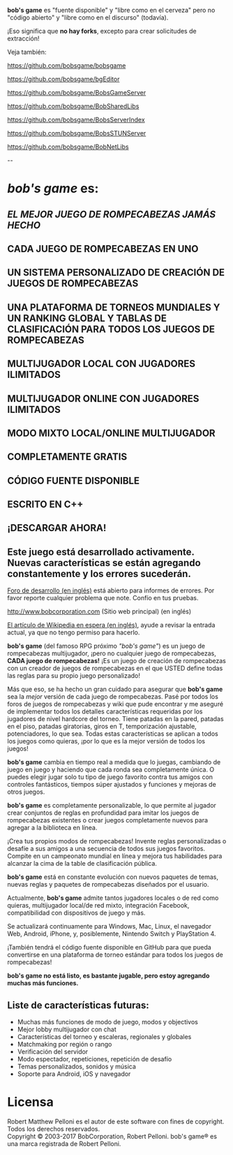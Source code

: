 **bob's game** es "fuente disponible" y "libre como en el cerveza" pero no "código abierto" y "libre como en el discurso" (todavía).

¡Eso significa que **no hay forks**, excepto para crear solicitudes de extracción!

Veja también:

https://github.com/bobsgame/bobsgame

https://github.com/bobsgame/bgEditor

https://github.com/bobsgame/BobsGameServer

https://github.com/bobsgame/BobSharedLibs

https://github.com/bobsgame/BobsServerIndex

https://github.com/bobsgame/BobsSTUNServer

https://github.com/bobsgame/BobNetLibs


--

# *bob's game* es:

## *EL MEJOR JUEGO DE ROMPECABEZAS JAMÁS HECHO*

## CADA JUEGO DE ROMPECABEZAS EN UNO

## UN SISTEMA PERSONALIZADO DE CREACIÓN DE JUEGOS DE ROMPECABEZAS

## UNA PLATAFORMA DE TORNEOS MUNDIALES Y UN RANKING GLOBAL Y TABLAS DE CLASIFICACIÓN PARA TODOS LOS JUEGOS DE ROMPECABEZAS

## MULTIJUGADOR LOCAL CON JUGADORES ILIMITADOS

## MULTIJUGADOR ONLINE CON JUGADORES ILIMITADOS

## MODO MIXTO LOCAL/ONLINE MULTIJUGADOR

## COMPLETAMENTE GRATIS

## CÓDIGO FUENTE DISPONIBLE

## ESCRITO EN C++

## ¡DESCARGAR AHORA!

## Este juego está desarrollado activamente. Nuevas características se están agregando constantemente y los errores sucederán.

[Foro de desarrollo (en inglés)](http://bobsgame.com/forum) está abierto para informes de errores. Por favor reporte cualquier problema que note. Confío en tus pruebas.

http://www.bobcorporation.com (Sitio web principal) (en inglés)

[El artículo de Wikipedia en espera (en inglés)](https://en.wikipedia.org/w/index.php?title=Bob%27s_Game&oldid=713042467), ayude a revisar la entrada actual, ya que no tengo permiso para hacerlo.

**bob's game** (del famoso RPG próximo *"bob's game"*) es un juego de rompecabezas multijugador, ¡pero no cualquier juego de rompecabezas, **CADA juego de rompecabezas!** ¡Es un juego de creación de rompecabezas con un creador de juegos de rompecabezas en el que USTED define todas las reglas para su propio juego personalizado!

Más que eso, se ha hecho un gran cuidado para asegurar que **bob's game** sea la *mejor* versión de cada juego de rompecabezas. Pasé por todos los foros de juegos de rompecabezas y wiki que pude encontrar y me aseguré de implementar todos los detalles características requeridas por los jugadores de nivel hardcore del torneo. Tiene patadas en la pared, patadas en el piso, patadas giratorias, giros en T, temporización ajustable, potenciadores, lo que sea. Todas estas características se aplican a todos los juegos como quieras, ¡por lo que es la mejor versión de todos los juegos!

**bob's game** cambia en tiempo real a medida que lo juegas, cambiando de juego en juego y haciendo que cada ronda sea completamente única. O puedes elegir jugar solo tu tipo de juego favorito contra tus amigos con controles fantásticos, tiempos súper ajustados y funciones y mejoras de otros juegos.

**bob's game** es completamente personalizable, lo que permite al jugador crear conjuntos de reglas en profundidad para imitar los juegos de rompecabezas existentes o crear juegos completamente nuevos para agregar a la biblioteca en línea.

¡Crea tus propios modos de rompecabezas! Invente reglas personalizadas o desafíe a sus amigos a una secuencia de todos sus juegos favoritos. Compite en un campeonato mundial en línea y mejora tus habilidades para alcanzar la cima de la table de clasificación pública.

**bob's game** está en constante evolución con nuevos paquetes de temas, nuevas reglas y paquetes de rompecabezas diseñados por el usuario.

Actualmente, **bob's game** admite tantos jugadores locales o de red como quieras, multijugador local/de red mixto, integración Facebook, compatibilidad con dispositivos de juego y más.

Se actualizará continuamente para Windows, Mac, Linux, el navegador Web, Android, iPhone, y, posiblemente, Nintendo Switch y PlayStation 4.

¡También tendrá el código fuente disponible en GitHub para que pueda convertirse en una plataforma de torneo estándar para todos los juegos de rompecabezas!

**bob's game no está listo, es bastante jugable, pero estoy agregando muchas más funciones.**

## Liste de características futuras:
* Muchas más funciones de modo de juego, modos y objectivos
* Mejor lobby multijugador con chat
* Características del torneo y escaleras, regionales y globales
* Matchmaking por región o rango
* Verificación del servidor
* Modo espectador, repeticiones, repetición de desafío
* Temas personalizados, sonidos y música
* Soporte para Android, iOS y navegador

# Licensa
Robert Matthew Pelloni es el autor de este software con fines de copyright. Todos los derechos reservados.<br />
Copyright © 2003-2017 BobCorporation, Robert Pelloni. bob's game® es una marca registrada de Robert Pelloni.
